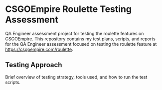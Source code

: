 # CSGOEmpire Roulette Testing Assessment
QA Engineer assessment project for testing the roulette features on CSGOEmpire.
This repository contains my test plans, scripts, and reports for the QA Engineer assessment focused on testing the roulette feature at https://csgoempire.com/roulette. 

## Testing Approach

Brief overview of testing strategy, tools used, and how to run the test scripts.


